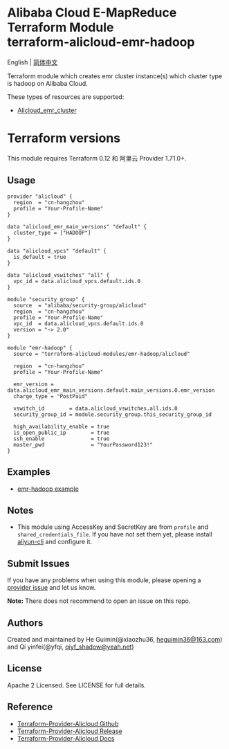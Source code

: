 Alibaba Cloud E-MapReduce Terraform Module  
terraform-alicloud-emr-hadoop
=====================================================================

English | [简体中文](https://github.com/terraform-alicloud-modules/terraform-alicloud-emr-hadoop/blob/master/README-CN.md)

Terraform module which creates emr cluster instance(s) which cluster type is hadoop on Alibaba Cloud. 

These types of resources are supported:

* [Alicloud_emr_cluster](https://www.terraform.io/docs/providers/alicloud/r/emr_cluster.html)

# Terraform versions

This module requires Terraform 0.12 和 阿里云 Provider 1.71.0+.

Usage
-----

```hcl
provider "alicloud" {
  region  = "cn-hangzhou"
  profile = "Your-Profile-Name"
}

data "alicloud_emr_main_versions" "default" {
  cluster_type = ["HADOOP"]
}

data "alicloud_vpcs" "default" {
  is_default = true
}

data "alicloud_vswitches" "all" {
  vpc_id = data.alicloud_vpcs.default.ids.0
}

module "security_group" {
  source  = "alibaba/security-group/alicloud"
  region  = "cn-hangzhou"
  profile = "Your-Profile-Name"
  vpc_id  = data.alicloud_vpcs.default.ids.0
  version = "~> 2.0"
}

module "emr-hadoop" {
  source = "terraform-alicloud-modules/emr-hadoop/alicloud"

  region  = "cn-hangzhou"
  profile = "Your-Profile-Name"

  emr_version = data.alicloud_emr_main_versions.default.main_versions.0.emr_version
  charge_type = "PostPaid"

  vswitch_id        = data.alicloud_vswitches.all.ids.0
  security_group_id = module.security_group.this_security_group_id

  high_availability_enable = true
  is_open_public_ip        = true
  ssh_enable               = true
  master_pwd               = "YourPassword123!"
}
```

## Examples

* [emr-hadoop example](https://github.com/terraform-alicloud-modules/terraform-alicloud-emr-hadoop/tree/master/example)

## Notes

* This module using AccessKey and SecretKey are from `profile` and `shared_credentials_file`.
If you have not set them yet, please install [aliyun-cli](https://github.com/aliyun/aliyun-cli#installation) and configure it.

Submit Issues
-------------
If you have any problems when using this module, please opening a [provider issue](https://github.com/terraform-providers/terraform-provider-alicloud/issues/new) and let us know.

**Note:** There does not recommend to open an issue on this repo.

Authors
-------
Created and maintained by He Guimin(@xiaozhu36, heguimin36@163.com) and Qi yinfei(@yfqi, qiyf_shadow@yeah.net)

License
----
Apache 2 Licensed. See LICENSE for full details.

Reference
---------
* [Terraform-Provider-Alicloud Github](https://github.com/terraform-providers/terraform-provider-alicloud)
* [Terraform-Provider-Alicloud Release](https://releases.hashicorp.com/terraform-provider-alicloud/)
* [Terraform-Provider-Alicloud Docs](https://www.terraform.io/docs/providers/alicloud/index.html)
